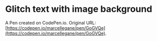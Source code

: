 # Glitch text with image background

A Pen created on CodePen.io. Original URL: [https://codepen.io/marcellegane/pen/GoGVQe](https://codepen.io/marcellegane/pen/GoGVQe).


